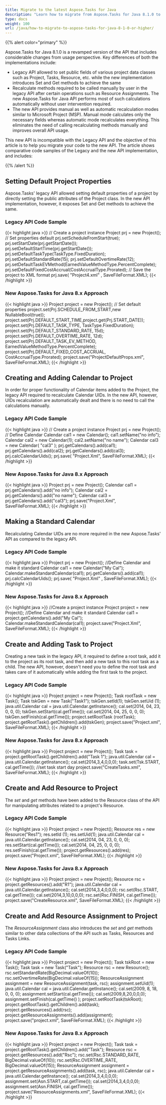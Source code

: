```yaml
---
title: Migrate to the latest Aspose.Tasks for Java
description: "Learn how to migrate from Aspose.Tasks for Java 8.1.0 to the latest ones."
type: docs
weight: 100
url: /java/how-to-migrate-to-aspose-tasks-for-java-8-1-0-or-higher/
---
```


{{% alert color="primary" %}}

Aspose.Tasks for Java 8.1.0 is a revamped version of the API that includes considerable changes from usage perspective. Key differences of both the implementations include:

- Legacy API allowed to set public fields of various project data classes such as Project, Tasks, Resource, etc. while the new implementation introduces Set and Get methods to achieve the same
- Recalculate methods required to be called manually by user in the legacy API after certain operations such as Resource Assignments. The new Aspose.Tasks for Java API performs most of such calculations automatically without user intervention required.
- The new API provides manual as well as automatic recalculation modes similar to Microsoft Project (MSP). Manual mode calculates only the necessary fields whereas automatic mode recalculates everything.  This eliminates the need of calling recalculating methods manually and improves overall API usage.

This new API is incompatible with the Legacy API and the objective of this article is to help you migrate your code to the new API.  The article shows comparative code samples of the Legacy and the new API implementation, and includes:

{{% /alert %}}

## **Setting Default Project Properties**
Aspose.Tasks' legacy API allowed setting default properties of a project by directly setting the public attributes of the Project class. In the new API implementation, however, it exposes Set and Get methods to achieve the same.

### **Legacy API Code Sample**

{{< highlight java >}}
// Create a project instance
Project prj = new Project();
// Set properties default
prj.setScheduleFromStart(true);
prj.setStartDate(prj.getStartDate());
prj.setDefaultStartTime(prj.getStartDate());
prj.setDefaultTaskType(TaskType.FixedDuration);
prj.setDefaultStandardRate(15);
prj.setDefaultOvertimeRate(12);
prj.setDefaultTaskEVMethod(EarnedValueMethodType.PercentComplete);
prj.setDefaultFixedCostAccrual(CostAccrualType.Prorated);
// Save the project to XML format
prj.save( "Project4.xml" , SaveFileFormat.XML);
{{< /highlight >}}

### **New Aspose.Tasks for Java 8.x Approach**

{{< highlight java >}}
Project project = new Project();
// Set default properties
project.set(Prj.SCHEDULE_FROM_START,new NullableBool(true));
project.set(Prj.DEFAULT_START_TIME,project.get(Prj.START_DATE));
project.set(Prj.DEFAULT_TASK_TYPE, TaskType.FixedDuration);
project.set(Prj.DEFAULT_STANDARD_RATE, 15d);
project.set(Prj.DEFAULT_OVERTIME_RATE, 12d);
project.set(Prj.DEFAULT_TASK_EV_METHOD, EarnedValueMethodType.PercentComplete);
project.set(Prj.DEFAULT_FIXED_COST_ACCRUAL, CostAccrualType.Prorated);
project.save("ProjectDefaultProps.xml", SaveFileFormat.XML);
{{< /highlight >}}

## **Creating and Adding Calendar to Project**
In order for proper functionality of Calendar items added to the Project, the legacy API required to recalculate Calendar UIDs. In the new API, however, UIDs recalculation are automatically dealt and there is no need to call the calculations manually.

### **Legacy API Code Sample**
{{< highlight java >}}
// Create a project instance
Project prj =  new Project();
// Define Calendar
Calendar cal1 = new  Calendar();
cal1.setName("no info");
Calendar cal2 = new  Calendar(1);
cal2.setName("no name");
Calendar cal3 = new Calendar( "cal3" );
prj.getCalendars().add(cal1);
prj.getCalendars().add(cal2);
prj.getCalendars().add(cal3);
prj.calcCalendarUids();
prj.save( "Project.Xml", SaveFileFormat.XML);
{{< /highlight >}}

### **New Aspose.Tasks for Java 8.x Approach**
{{< highlight java >}}
Project prj = new Project();
Calendar cal1 = prj.getCalendars().add("no info");
Calendar cal2 = prj.getCalendars().add("no name");
Calendar cal3 = prj.getCalendars().add("cal3");
prj.save("Project.Xml", SaveFileFormat.XML);
{{< /highlight >}}

## **Making a Standard Calendar**
Recalculating Calendar UIDs are no more required in the new Aspose.Tasks' API as compared to the legacy API.

### **Legacy API Code Sample**
{{< highlight java >}}
Project prj = new  Project();
//Define Calendar and make it standard
Calendar cal1 = new Calendar("My Cal");
Calendar.makeStandardCalendar(cal1);
prj.getCalendars().add(cal1);
prj.calcCalendarUids();
prj.save( "Project.Xml" , SaveFileFormat.XML);
{{< /highlight >}}

### **New Aspose.Tasks for Java 8.x Approach**
{{< highlight java >}}
//Create a project instance
Project project = new Project();
//Define Calendar and make it standard
Calendar cal1 = project.getCalendars().add("My Cal");
Calendar.makeStandardCalendar(cal1);
project.save("Project.Xml", SaveFileFormat.XML);
{{< /highlight >}}

## **Create and Adding Task to Project**
Creating a new task in the legacy API, it required to define a root task, add it to the project as its root task, and then add a new task to this root task as a child. The new API, however, doesn't need you to define the root task and takes care of it automatically while adding the first task to the project.

### **Legacy API Code Sample**
{{< highlight java >}}
Project project = new Project();
Task rootTask = new Task();
Task tskGen = new Task("Task1");
tskGen.setId(1);
tskGen.setUid (1);
java.util.Calendar cal = java.util.Calendar.getInstance();
cal.set(2014, 04, 23, 0, 0, 0);
tskGen.setStart(cal.getTime());
cal.set(2014, 04, 25, 0, 0, 0);
tskGen.setFinish(cal.getTime());
project.setRootTask (rootTask);
project.getRootTask().getChildren().add(tskGen);
project.save("Project.xml", SaveFileFormat.XML);
{{< /highlight >}}

### **New Aspose.Tasks for Java 8.x Approach**
{{< highlight java >}}
Project project = new Project();
Task task = project.getRootTask().getChildren().add("Task 1");
java.util.Calendar cal = java.util.Calendar.getInstance();
cal.set(2014,3,4,0,0,0);
task.set(Tsk.START, cal.getTime());
//set task start day
project.save("CreateTasks.xml", SaveFileFormat.XML);
{{< /highlight >}}

## **Create and Add Resource to Project**
The *set* and *get* methods have been added to the Resource class of the API for manipulating attributes related to a project's Resource.

### **Legacy API Code Sample**
{{< highlight java >}}
Project project = new Project();
Resource res =   new Resource("Res1");
res.setId (1);
res.setUid(1);
java.util.Calendar cal = java.util.Calendar.getInstance();
cal.set(2014, 04, 23, 0, 0, 0);
res.setStart(cal.getTime());
cal.set(2014, 04, 25, 0, 0, 0);
res.setFinish(cal.getTime());
project.getResources().add(res);
project.save("Project.xml", SaveFileFormat.XML);
{{< /highlight >}}

### **New Aspose.Tasks for Java 8.x Approach**
{{< highlight java >}}
Project project = new Project();
Resource rsc = project.getResources().add("R1");
java.util.Calendar cal = java.util.Calendar.getInstance();
cal.set(2014,3,4,0,0,0);
rsc.set(Rsc.START, cal.getTime());
cal.set(2014,3,10,0,0,0);
rsc.set(Rsc.FINISH, cal.getTime());
project.save("CreateResource.xml", SaveFileFormat.XML);
{{< /highlight >}}

## **Create and Add Resource Assignment to Project**
The *ResourceAssignment* class also introduces the *set* and *get* methods similar to other data collections of the API such as Tasks, Resources and Tasks Links.

### **Legacy API Code Sample**
{{< highlight java >}}
Project project = new Project();
Task tskRoot =  new Task();
Task task = new Task("Task");
Resource rsc = new Resource();
rsc.setStandardRate(BigDecimal.valueOf(10));
rsc.setOvertimeRate(BigDecimal.valueOf(15));
ResourceAssignment assignment = new ResourceAssignment(task, rsc);
assignment.setUid(1);
java.util.Calendar cal = java.util.Calendar.getInstance();
cal.set(2009, 8, 18, 0, 0, 0);
assignment.setStart(cal.getTime());
cal.set(2009,8,20,0,0,0);
assignment.setFinish(cal.getTime() );
project.setRootTask(tskRoot);
project.getRootTask().getChildren().add(task);
project.getResources().add(rsc);
project.getResourceAssignments().add(assignment);
project.save("project.xml", SaveFileFormat.XML);
{{< /highlight >}}

### **New Aspose.Tasks for Java 8.x Approach**
{{< highlight java >}}
Project project = new Project();
Task task = project.getRootTask().getChildren().add("Task");
Resource rsc = project.getResources().add("Rsc");
rsc.set(Rsc.STANDARD_RATE, BigDecimal.valueOf(10));
rsc.set(Rsc.OVERTIME_RATE, BigDecimal.valueOf(15));
ResourceAssignment assignment = project.getResourceAssignments().add(task, rsc);
java.util.Calendar cal = java.util.Calendar.getInstance();
cal.set(2014,3,4,0,0,0);
assignment.set(Asn.START,cal.getTime());
cal.set(2014,3,4,0,0,0);
assignment.set(Asn.FINISH, cal.getTime());
project.save("ResourceAssignments.xml", SaveFileFormat.XML);
{{< /highlight >}}
